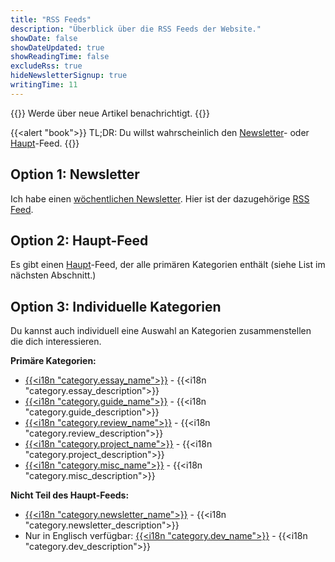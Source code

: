 ```yaml
---
title: "RSS Feeds"
description: "Überblick über die RSS Feeds der Website."
showDate: false
showDateUpdated: true
showReadingTime: false
excludeRss: true
hideNewsletterSignup: true
writingTime: 11
---
```


{{<lead>}}
Werde über neue Artikel benachrichtigt.
{{</lead>}}

{{<alert "book">}}
TL;DR: Du willst wahrscheinlich den [Newsletter](/de/newsletter/rss.xml)- oder
[Haupt](/de/rss.xml)-Feed.
{{</alert>}}

## Option 1: Newsletter

Ich habe einen [wöchentlichen Newsletter](newsletter).
Hier ist der dazugehörige [RSS Feed](/de/newsletter/rss.xml).

## Option 2: Haupt-Feed

Es gibt einen [Haupt](/de/rss.xml)-Feed, der alle primären Kategorien
enthält (siehe List im nächsten Abschnitt.)

## Option 3: Individuelle Kategorien

Du kannst auch individuell eine Auswahl an Kategorien zusammenstellen die
dich interessieren.

**Primäre Kategorien:**

- [{{<i18n "category.essay_name">}}](/de/essay/rss.xml) - {{<i18n "category.essay_description">}}
- [{{<i18n "category.guide_name">}}](/de/guide/rss.xml) - {{<i18n "category.guide_description">}}
- [{{<i18n "category.review_name">}}](/de/review/rss.xml) - {{<i18n "category.review_description">}}
- [{{<i18n "category.project_name">}}](/de/project/rss.xml) - {{<i18n "category.project_description">}}
- [{{<i18n "category.misc_name">}}](/de/misc/rss.xml) - {{<i18n "category.misc_description">}}

**Nicht Teil des Haupt-Feeds:**
- [{{<i18n "category.newsletter_name">}}](/de/newsletter/rss.xml) - {{<i18n "category.newsletter_description">}}
- Nur in Englisch verfügbar: [{{<i18n "category.dev_name">}}](/dev/rss.xml) - {{<i18n "category.dev_description">}} 

